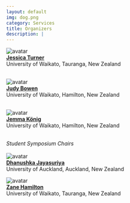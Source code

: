 ```yaml
---
layout: default
img: dog.png
category: Services
title: Organizers
description: |
---
```


![avatar](https://images.weserv.nl/?url=https://profiles.waikato.ac.nz/jessica.turner/photo?v=1&h=100&w=100&fit=cover&mask=circle&maxage=7d)<br>
[**Jessica Turner**](https://profiles.waikato.ac.nz/jessica.turner) <br> University of Waikato, Tauranga, New Zealand
<br>
<br>

![avatar](https://images.weserv.nl/?url=https://profiles.waikato.ac.nz/judy.bowen/photo?v=1&h=100&w=100&fit=cover&mask=circle&maxage=7d)<br>
[**Judy Bowen**](https://profiles.waikato.ac.nz/judy.bowen) <br> University of Waikato, Hamilton, New Zealand
<br>
<br>

![avatar](https://images.weserv.nl/?url=https://profiles.waikato.ac.nz/jemma.konig/photo?v=1&h=100&w=100&fit=cover&mask=circle&maxage=7d)<br>
[**Jemma König**](https://profiles.waikato.ac.nz/jemma.konig) <br> University of Waikato, Hamilton, New Zealand
<br>
<br>

*Student Symposium Chairs*<br><br>
![avatar](https://images.weserv.nl/?url=https://si-nz-workshop-2024.github.io/SI-NZ-workshop-2024/img/Dhanushka.jpg?v=1&h=100&w=100&fit=cover&mask=circle&maxage=7d)<br>
[**Dhanushka Jayasuriya**](https://profiles.auckland.ac.nz/djay392) <br> University of Auckland, Auckland, New Zealand

![avatar](https://images.weserv.nl/?url=https://si-nz-workshop-2024.github.io/SI-NZ-workshop-2024/img/Zane.JPG?v=1&h=100&w=100&fit=cover&mask=circle&maxage=7d)<br>
[**Zane Hamilton**]() <br> University of Waikato, Tauranga, New Zealand
<br>
<br>

